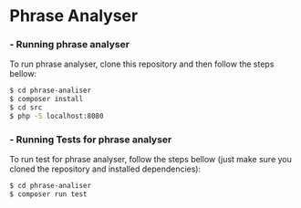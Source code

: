 # Phrase Analyser

### - Running phrase analyser
To run phrase analyser, clone this repository and then follow the steps bellow:
```sh
$ cd phrase-analiser
$ composer install
$ cd src
$ php -S localhost:8080
```

### - Running Tests for phrase analyser
To run test for phrase analyser, follow the steps bellow (just make sure you cloned the repository and installed dependencies):
```sh
$ cd phrase-analiser
$ composer run test
```
